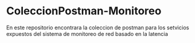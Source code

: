 # ColeccionPostman-Monitoreo
En este repositorio encontrara la coleccion de postman para los setvicios expuestos del sistema de monitoreo de red basado en la latencia
